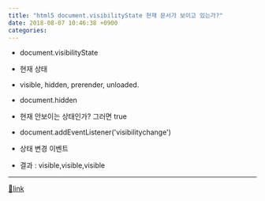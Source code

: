 ```yaml
---
title: "html5 document.visibilityState 현재 문서가 보이고 있는가?"
date: 2018-08-07 10:46:38 +0900
categories: 
---
```

  

- document.visibilityState
- 현재 상태
- visible, hidden, prerender, unloaded.

- document.hidden
- 현재 안보이는 상태인가? 그러면 true

- document.addEventListener('visibilitychange')
- 상태 변경 이벤트

- 결과 : visible,visible,visible

<script>&amp;#xD;
document.getElementById('tttt').innerHTML+=","+document.visibilityState&amp;#xD;
document.addEventListener('visibilitychange',function(evt){&amp;#xD;
console.log(document.visibilityState)&amp;#xD;
document.getElementById('tttt').innerHTML+=","+document.visibilityState&amp;#xD;
})&amp;#xD;
</script>

  ***
[🔗link](http://www.mins01.com/mh/tech/read/1183)